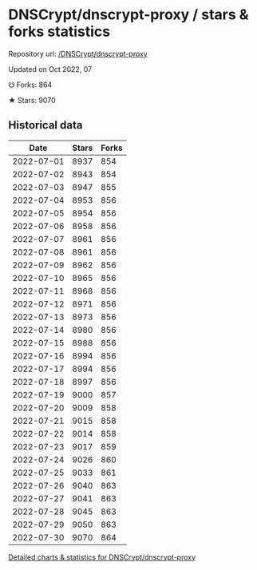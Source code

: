 # DNSCrypt/dnscrypt-proxy / stars & forks statistics

Repository url: [/DNSCrypt/dnscrypt-proxy](https://github.com/DNSCrypt/dnscrypt-proxy)

Updated on Oct 2022, 07

☋ Forks: 864

★ Stars: 9070

## Historical data
| Date | Stars | Forks |
|------|-------|-------|
| 2022-07-01 | 8937 | 854 | 
| 2022-07-02 | 8943 | 854 | 
| 2022-07-03 | 8947 | 855 | 
| 2022-07-04 | 8953 | 856 | 
| 2022-07-05 | 8954 | 856 | 
| 2022-07-06 | 8958 | 856 | 
| 2022-07-07 | 8961 | 856 | 
| 2022-07-08 | 8961 | 856 | 
| 2022-07-09 | 8962 | 856 | 
| 2022-07-10 | 8965 | 856 | 
| 2022-07-11 | 8968 | 856 | 
| 2022-07-12 | 8971 | 856 | 
| 2022-07-13 | 8973 | 856 | 
| 2022-07-14 | 8980 | 856 | 
| 2022-07-15 | 8988 | 856 | 
| 2022-07-16 | 8994 | 856 | 
| 2022-07-17 | 8994 | 856 | 
| 2022-07-18 | 8997 | 856 | 
| 2022-07-19 | 9000 | 857 | 
| 2022-07-20 | 9009 | 858 | 
| 2022-07-21 | 9015 | 858 | 
| 2022-07-22 | 9014 | 858 | 
| 2022-07-23 | 9017 | 859 | 
| 2022-07-24 | 9026 | 860 | 
| 2022-07-25 | 9033 | 861 | 
| 2022-07-26 | 9040 | 863 | 
| 2022-07-27 | 9041 | 863 | 
| 2022-07-28 | 9045 | 863 | 
| 2022-07-29 | 9050 | 863 | 
| 2022-07-30 | 9070 | 864 | 


[Detailed charts & statistics for DNSCrypt/dnscrypt-proxy](https://reviewgithub.com/rep/DNSCrypt/dnscrypt-proxy)
